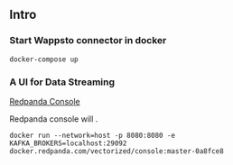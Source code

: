 ## Intro

### Start Wappsto connector in docker

```
docker-compose up
```

### A UI for Data Streaming

[Redpanda Console](https://github.com/redpanda-data/console)

Redpanda console will .
```
docker run --network=host -p 8080:8080 -e KAFKA_BROKERS=localhost:29092 docker.redpanda.com/vectorized/console:master-0a8fce8
```
